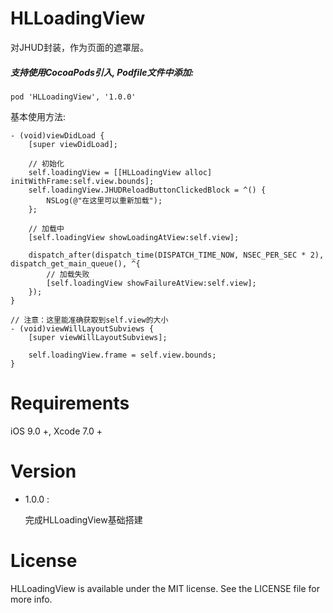 # HLLoadingView
对JHUD封装，作为页面的遮罩层。

##### 支持使用CocoaPods引入, Podfile文件中添加:

``` objc
pod 'HLLoadingView', '1.0.0'
```

基本使用方法:<p>

``` objc
- (void)viewDidLoad {
    [super viewDidLoad];
    
    // 初始化
    self.loadingView = [[HLLoadingView alloc] initWithFrame:self.view.bounds];
    self.loadingView.JHUDReloadButtonClickedBlock = ^() {
        NSLog(@"在这里可以重新加载");
    };
    
    // 加载中
    [self.loadingView showLoadingAtView:self.view];
  
    dispatch_after(dispatch_time(DISPATCH_TIME_NOW, NSEC_PER_SEC * 2), dispatch_get_main_queue(), ^{
        // 加载失败
        [self.loadingView showFailureAtView:self.view];
    });
}

// 注意：这里能准确获取到self.view的大小
- (void)viewWillLayoutSubviews {
    [super viewWillLayoutSubviews];
    
    self.loadingView.frame = self.view.bounds;
}
```

# Requirements

iOS 9.0 +, Xcode 7.0 +

# Version

* 1.0.0 :

  完成HLLoadingView基础搭建

# License
HLLoadingView is available under the MIT license. See the LICENSE file for more info.

